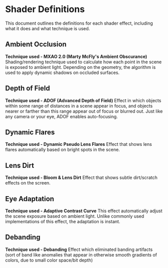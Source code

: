 # Shader Definitions

This document outlines the definitions for each shader effect, including what it does and what technique is used.

## Ambient Occlusion

**Technique used - MXAO 2.0 (Marty McFly's Ambient Obscurance)**
Shading/rendering technique used to calculate how each point in the scene is exposed to ambient light. Depending on the
geometry, the algorithm is used to apply dynamic shadows on occluded surfaces.

## Depth of Field

**Technique used - ADOF (Advanced Depth of Field)**
Effect in which objects within some range of distances in a scene appear in focus, and objects nearer or farther than
this range appear out of focus or blurred out. Just like any camera or your eye, ADOF enables auto-focusing.

## Dynamic Flares

**Technique used - Dynamic Pseudo Lens Flares**
Effect that shows lens flares automatically based on bright spots in the scene.

## Lens Dirt

**Technique used - Bloom & Lens Dirt**
Effect that shows subtle dirt/scratch effects on the screen.

## Eye Adaptation

**Technique used - Adaptive Contrast Curve**
This effect automatically adjust the scene exposure based on ambient light. Unlike commonly used implementations of this
effect, the adaptation is instant.

## Debanding

**Technique used - Debanding**
Effect which eliminated banding artifacts (sort of band like anomalies that appear in otherwise smooth gradients of
colors, due to small color space/bit depth)